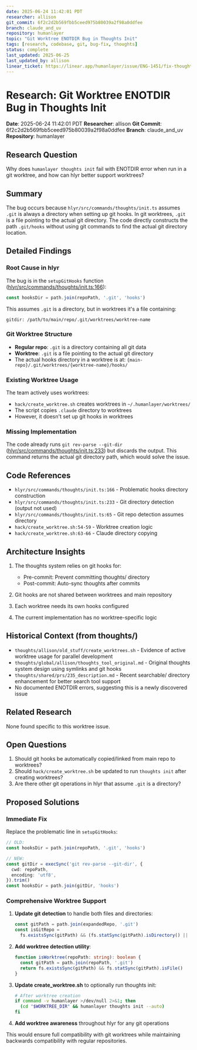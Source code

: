 ```yaml
---
date: 2025-06-24 11:42:01 PDT
researcher: allison
git_commit: 6f2c2d2b569fbb5ceed975b80039a2f98a0ddfee
branch: claude_and_uv
repository: humanlayer
topic: "Git Worktree ENOTDIR Bug in Thoughts Init"
tags: [research, codebase, git, bug-fix, thoughts]
status: complete
last_updated: 2025-06-25
last_updated_by: allison
linear_ticket: https://linear.app/humanlayer/issue/ENG-1451/fix-thoughts-init-enotdir-error-in-git-worktrees
---
```


# Research: Git Worktree ENOTDIR Bug in Thoughts Init

**Date**: 2025-06-24 11:42:01 PDT
**Researcher**: allison
**Git Commit**: 6f2c2d2b569fbb5ceed975b80039a2f98a0ddfee
**Branch**: claude_and_uv
**Repository**: humanlayer
## Research Question

Why does `humanlayer thoughts init` fail with ENOTDIR error when run in a git worktree, and how can hlyr better support worktrees?

## Summary

The bug occurs because `hlyr/src/commands/thoughts/init.ts` assumes `.git` is always a directory when setting up git hooks. In git worktrees, `.git` is a file pointing to the actual git directory. The code directly constructs the path `.git/hooks` without using git commands to find the actual git directory location.

## Detailed Findings

### Root Cause in hlyr

The bug is in the `setupGitHooks` function ([hlyr/src/commands/thoughts/init.ts:166](https://github.com/humanlayer/humanlayer/blob/6f2c2d2b569fbb5ceed975b80039a2f98a0ddfee/hlyr/src/commands/thoughts/init.ts#L166)):

```typescript
const hooksDir = path.join(repoPath, '.git', 'hooks')
```

This assumes `.git` is a directory, but in worktrees it's a file containing:

```
gitdir: /path/to/main/repo/.git/worktrees/worktree-name
```

### Git Worktree Structure

- **Regular repo**: `.git` is a directory containing all git data
- **Worktree**: `.git` is a file pointing to the actual git directory
- The actual hooks directory in a worktree is at: `{main-repo}/.git/worktrees/{worktree-name}/hooks/`

### Existing Worktree Usage

The team actively uses worktrees:

- `hack/create_worktree.sh` creates worktrees in `~/.humanlayer/worktrees/`
- The script copies `.claude` directory to worktrees
- However, it doesn't set up git hooks in worktrees

### Missing Implementation

The code already runs `git rev-parse --git-dir` ([hlyr/src/commands/thoughts/init.ts:233](https://github.com/humanlayer/humanlayer/blob/6f2c2d2b569fbb5ceed975b80039a2f98a0ddfee/hlyr/src/commands/thoughts/init.ts#L233)) but discards the output. This command returns the actual git directory path, which would solve the issue.

## Code References

- `hlyr/src/commands/thoughts/init.ts:166` - Problematic hooks directory construction
- `hlyr/src/commands/thoughts/init.ts:233` - Git directory detection (output not used)
- `hlyr/src/commands/thoughts/init.ts:65` - Git repo detection assumes directory
- `hack/create_worktree.sh:54-59` - Worktree creation logic
- `hack/create_worktree.sh:63-66` - Claude directory copying

## Architecture Insights

1. The thoughts system relies on git hooks for:

   - Pre-commit: Prevent committing thoughts/ directory
   - Post-commit: Auto-sync thoughts after commits

2. Git hooks are not shared between worktrees and main repository
3. Each worktree needs its own hooks configured
4. The current implementation has no worktree-specific logic

## Historical Context (from thoughts/)

- `thoughts/allison/old_stuff/create_worktrees.sh` - Evidence of active worktree usage for parallel development
- `thoughts/global/allison/thoughts_tool_original.md` - Original thoughts system design using symlinks and git hooks
- `thoughts/shared/prs/235_description.md` - Recent searchable/ directory enhancement for better search tool support
- No documented ENOTDIR errors, suggesting this is a newly discovered issue

## Related Research

None found specific to this worktree issue.

## Open Questions

1. Should git hooks be automatically copied/linked from main repo to worktrees?
2. Should `hack/create_worktree.sh` be updated to run `thoughts init` after creating worktrees?
3. Are there other git operations in hlyr that assume `.git` is a directory?

## Proposed Solutions

### Immediate Fix

Replace the problematic line in `setupGitHooks`:

```typescript
// OLD:
const hooksDir = path.join(repoPath, '.git', 'hooks')

// NEW:
const gitDir = execSync('git rev-parse --git-dir', {
  cwd: repoPath,
  encoding: 'utf8',
}).trim()
const hooksDir = path.join(gitDir, 'hooks')
```

### Comprehensive Worktree Support

1. **Update git detection** to handle both files and directories:

   ```typescript
   const gitPath = path.join(expandedRepo, '.git')
   const isGitRepo =
     fs.existsSync(gitPath) && (fs.statSync(gitPath).isDirectory() || fs.statSync(gitPath).isFile())
   ```

2. **Add worktree detection utility**:

   ```typescript
   function isWorktree(repoPath: string): boolean {
     const gitPath = path.join(repoPath, '.git')
     return fs.existsSync(gitPath) && fs.statSync(gitPath).isFile()
   }
   ```

3. **Update create_worktree.sh** to optionally run thoughts init:

   ```bash
   # After worktree creation
   if command -v humanlayer >/dev/null 2>&1; then
     (cd "$WORKTREE_DIR" && humanlayer thoughts init --auto)
   fi
   ```

4. **Add worktree awareness** throughout hlyr for any git operations

This would ensure full compatibility with git worktrees while maintaining backwards compatibility with regular repositories.
